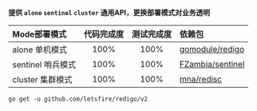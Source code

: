 **提供 `alone` `sentinel` `cluster` 通用API，更换部署模式对业务透明**

| Mode部署模式                 | 代码完成度 | 测试完成度 | 依赖包                                                  |
| :--------------------------- | :--------: | :--------: | :------------------------------------------------------ |
| alone 单机模式               | 100%       | 100%       | [gomodule/redigo](https://github.com/gomodule/redigo)   |
| sentinel 哨兵模式            | 100%       | 100%       | [FZambia/sentinel](https://github.com/FZambia/sentinel) |
| cluster 集群模式             | 100%       | 100%       | [mna/redisc](https://github.com/mna/redisc)             |

```text
go get -u github.com/letsfire/redigo/v2
```